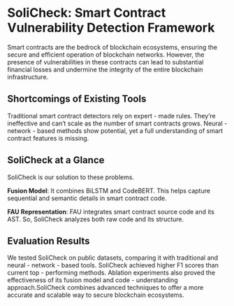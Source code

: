# SoliCheck: Smart Contract Vulnerability Detection Framework

Smart contracts are the bedrock of blockchain ecosystems, ensuring the secure and efficient operation of blockchain networks. However, the presence of vulnerabilities in these contracts can lead to substantial financial losses and undermine the integrity of the entire blockchain infrastructure.
## Shortcomings of Existing Tools

Traditional smart contract detectors rely on expert - made rules. They’re ineffective and can’t scale as the number of smart contracts grows. Neural - network - based methods show potential, yet a full understanding of smart contract features is missing.

## SoliCheck at a Glance

SoliCheck is our solution to these problems.

**Fusion Model**: It combines BiLSTM and CodeBERT. This helps capture sequential and semantic details in smart contract code.

**FAU Representation**: FAU integrates smart contract source code and its AST. So, SoliCheck analyzes both raw code and its structure.

## Evaluation Results

We tested SoliCheck on public datasets, comparing it with traditional and neural - network - based tools. SoliCheck achieved higher F1 scores than current top - performing methods. Ablation experiments also proved the effectiveness of its fusion model and code - understanding approach.SoliCheck combines advanced techniques to offer a more accurate and scalable way to secure blockchain ecosystems.

